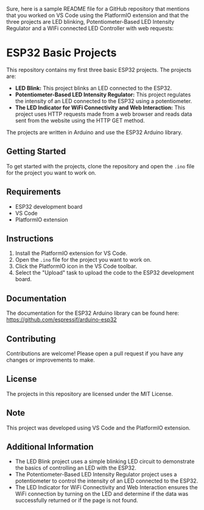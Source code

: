 Sure, here is a sample README file for a GitHub repository that mentions that you worked on VS Code using the PlatformIO extension and that the three projects are LED blinking, Potentiometer-Based LED Intensity Regulator and a WIFi connected LED Controller with web requests:


# ESP32 Basic Projects

This repository contains my first three basic ESP32 projects. The projects are:

* **LED Blink:** This project blinks an LED connected to the ESP32.
* **Potentiometer-Based LED Intensity Regulator:** This project regulates the intensity of an LED connected to the ESP32 using a potentiometer.
* **The LED Indicator for WiFi Connectivity and Web Interaction:** This project uses HTTP requests made from a web browser and reads data sent from the website using the HTTP GET method.

The projects are written in Arduino and use the ESP32 Arduino library.

## Getting Started

To get started with the projects, clone the repository and open the `.ino` file for the project you want to work on.

## Requirements

* ESP32 development board
* VS Code
* PlatformIO extension

## Instructions

1. Install the PlatformIO extension for VS Code.
2. Open the `.ino` file for the project you want to work on.
3. Click the PlatformIO icon in the VS Code toolbar.
4. Select the "Upload" task to upload the code to the ESP32 development board.

## Documentation

The documentation for the ESP32 Arduino library can be found here: https://github.com/espressif/arduino-esp32

## Contributing

Contributions are welcome! Please open a pull request if you have any changes or improvements to make.

## License

The projects in this repository are licensed under the MIT License.

## Note

This project was developed using VS Code and the PlatformIO extension.

## Additional Information

* The LED Blink project uses a simple blinking LED circuit to demonstrate the basics of controlling an LED with the ESP32.
* The Potentiometer-Based LED Intensity Regulator project uses a potentiometer to control the intensity of an LED connected to the ESP32.
* The LED Indicator for WiFi Connectivity and Web Interaction ensures the WiFi connection by turning on the LED and determine if the data was successfully returned or if the page is not found.
